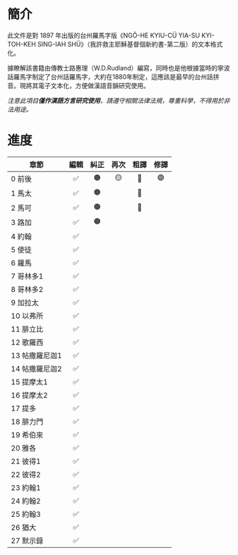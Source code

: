 
# 簡介

此文件是對 1897 年出版的台州羅馬字版《NGÔ-HE KYIU-CÜ  YIA-SU KYI-TOH-KEH  SING-IAH SHÜ》（我許救主耶穌基督個新約書-第二版）的文本格式化。

據瞭解該書籍由傳教士路惠理（W.D.Rudland）編寫，同時也是他根據當時的寧波話羅馬字制定了台州話羅馬字，大約在1880年制定，這應該是最早的台州話拼音。現將其電子文本化，方便做漢語音韻研究使用。

_注意此項目**僅作漢語方言研究使用**，請遵守相關法律法規，尊重科學，不得用於非法用途。_

# 進度

| 章節           | 編輯 | 糾正 | 再次 | 粗譯 | 修譯 |
| -------------- |:----:|:----:|:----:|:----:|:----:|
| 0 前後         |  ✅  |  🟠  |  🟡  |  🔵  |  🟣  |
| 1 馬太         |  ✅  |  🟠  |      |  🔵  |      |
| 2 馬可         |  ✅  |  🟠  |      |  🔵  |      |
| 3 路加         |  ✅  |  🟠  |      |      |      |
| 4 約翰         |  ✅  |      |      |      |      |
| 5 使徒         |  ✅  |      |      |      |      |
| 6 羅馬         |  ✅  |      |      |      |      |
| 7 哥林多1      |  ✅  |      |      |      |      |
| 8 哥林多2      |  ✅  |      |      |      |      |
| 9 加拉太       |  ✅  |      |      |      |      |
| 10 以弗所      |  ✅  |      |      |      |      |
| 11 腓立比      |  ✅  |      |      |      |      |
| 12 歌羅西      |  ✅  |      |      |      |      |
| 13 帖撒羅尼迦1 |  ✅  |      |      |      |      |
| 14 帖撒羅尼迦2 |  ✅  |      |      |      |      |
| 15 提摩太1     |  ✅  |      |      |      |      |
| 16 提摩太2     |  ✅  |      |      |      |      |
| 17 提多        |  ✅  |      |      |      |      |
| 18 腓力門      |  ✅  |      |      |      |      |
| 19 希伯來      |  ✅  |      |      |      |      |
| 20 雅各        |  ✅  |      |      |      |      |
| 21 彼得1       |  ✅  |      |      |      |      |
| 22 彼得2       |  ✅  |      |      |      |      |
| 23 約翰1       |  ✅  |      |      |      |      |
| 24 約翰2       |  ✅  |      |      |      |      |
| 25 約翰3       |  ✅  |      |      |      |      |
| 26 猶大        |  ✅  |      |      |      |      |
| 27 默示錄      |  ✅  |      |      |      |      |




